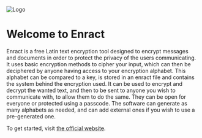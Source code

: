 ![Logo](https://media.discordapp.net/attachments/667388355830611979/1137871217869729872/banner.png)

# Welcome to Enract

Enract is a free Latin text encryption tool designed to encrypt messages and documents in order to protect the privacy of the users communicating. It uses basic encryption methods to cipher your input, which can then be deciphered by anyone having access to your encryption alphabet. This alphabet can be compared to a key, is stored in an enract file and contains the system behind the encryption used. It can be used to encrypt and decrypt the wanted text, and then to be sent to anyone you wish to communicate with, to allow them to do the same. They can be open for everyone or protected using a passcode. The software can generate as many alphabets as needed, and can add external ones if you wish to use a pre-generated one.

To get started, visit [the official website](https://enract.bloodalibi.com/).
